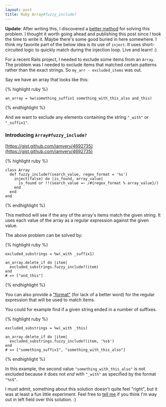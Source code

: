 ```yaml
---
layout: post
title: Ruby Array#fuzzy_include?
---
```


**Update**: After writing this, I discovered a [better method](/2013/02/05/ruby-string-end-with.html)
for solving this problem. I thought it worth going ahead and publishing this
post since I took the time to write it. Maybe there's some good buried in here
somewhere. I think my favorite part of the below idea is its use of `inject`. It
uses short-circuited logic to quickly match during the injection loop. Live and
learn! :)

For a recent Rails project, I needed to exclude some items from an `Array`. The
problem was I needed to exclude items that matched certain patterns rather than
the exact strings. So `my_arr - excluded_items` was out.

Say we have an array that looks like this:

{% highlight ruby %}

    an_array = %w(something_suffix1 something_with_this_also and_this)

{% endhighlight %}

And we want to exclude any elements containing the string `"_with"` or
`"_suffix1"`.

### Introducing `Array#fuzzy_include?`
[https://gist.github.com/iamvery/4692735](https://gist.github.com/iamvery/4692735)

{% highlight ruby %}

    class Array
      def fuzzy_include?(search_value, regex_format = '%s')
        inject(false) do |is_found, array_value|
          is_found or !!(search_value =~ /#{regex_format % array_value}/)
        end
      end
    end

{% endhighlight %}

This method will see if the any of the array's items match the given string. It
uses each value of the array as a regular expression against the given value.

The above problem can be solved by:

{% highlight ruby %}

    excluded_substrings = %w(_with _suffix1)
    
    an_array.delete_if do |item|
      excluded_substrings.fuzzy_include?(item)
    end
    # => ["and_this"]

{% endhighlight %}

You can also provide a ["format"](http://www.ruby-doc.org/core-1.9.3/String.html#method-i-25)
(for lack of a better word) for the regular expression that will be used to
match items.

You could for example find if a given string ended in a number of suffixes.

{% highlight ruby %}

    excluded_substrings = %w(_with _this)
    
    an_array.delete_if do |item|
      excluded_substrings.fuzzy_include?(item, '%s$')
    end
    # => ["something_suffix1", "something_with_this_also"]

{% endhighlight %}

In this example, the second value `"something_with_this_also"` is not excluded
because it does not _end_ with `"_with"` as specified by the format `"%s$"`.

I must admit, something about this solution doesn't quite feel "right", but it
was at least a fun little experiment. Feel free to [tell me](mailto:ur@iamvery.com)
if you think I'm way out in left field over this solution. :)
